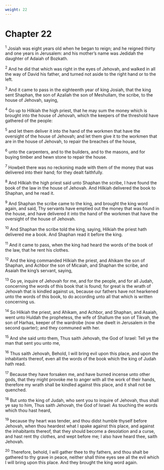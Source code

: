 ```yaml
---
weight: 22
---
```


# Chapter 22

<sup>1</sup> Josiah was eight years old when he began to reign; and he reigned thirty and one years in Jerusalem: and his mother’s name was Jedidah the daughter of Adaiah of Bozkath. 

<sup>2</sup> And he did that which was right in the eyes of Jehovah, and walked in all the way of David his father, and turned not aside to the right hand or to the left. 

<sup>3</sup> And it came to pass in the eighteenth year of king Josiah, that the king sent Shaphan, the son of Azaliah the son of Meshullam, the scribe, to the house of Jehovah, saying, 

<sup>4</sup> Go up to Hilkiah the high priest, that he may sum the money which is brought into the house of Jehovah, which the keepers of the threshold have gathered of the people: 

<sup>5</sup> and let them deliver it into the hand of the workmen that have the oversight of the house of Jehovah; and let them give it to the workmen that are in the house of Jehovah, to repair the breaches of the house, 

<sup>6</sup> unto the carpenters, and to the builders, and to the masons, and for buying timber and hewn stone to repair the house. 

<sup>7</sup> Howbeit there was no reckoning made with them of the money that was delivered into their hand; for they dealt faithfully. 

<sup>8</sup> And Hilkiah the high priest said unto Shaphan the scribe, I have found the book of the law in the house of Jehovah. And Hilkiah delivered the book to Shaphan, and he read it. 

<sup>9</sup> And Shaphan the scribe came to the king, and brought the king word again, and said, Thy servants have emptied out the money that was found in the house, and have delivered it into the hand of the workmen that have the oversight of the house of Jehovah. 

<sup>10</sup> And Shaphan the scribe told the king, saying, Hilkiah the priest hath delivered me a book. And Shaphan read it before the king. 

<sup>11</sup> And it came to pass, when the king had heard the words of the book of the law, that he rent his clothes. 

<sup>12</sup> And the king commanded Hilkiah the priest, and Ahikam the son of Shaphan, and Achbor the son of Micaiah, and Shaphan the scribe, and Asaiah the king’s servant, saying, 

<sup>13</sup> Go ye, inquire of Jehovah for me, and for the people, and for all Judah, concerning the words of this book that is found; for great is the wrath of Jehovah that is kindled against us, because our fathers have not hearkened unto the words of this book, to do according unto all that which is written concerning us. 

<sup>14</sup> So Hilkiah the priest, and Ahikam, and Achbor, and Shaphan, and Asaiah, went unto Huldah the prophetess, the wife of Shallum the son of Tikvah, the son of Harhas, keeper of the wardrobe (now she dwelt in Jerusalem in the second quarter); and they communed with her. 

<sup>15</sup> And she said unto them, Thus saith Jehovah, the God of Israel: Tell ye the man that sent you unto me, 

<sup>16</sup> Thus saith Jehovah, Behold, I will bring evil upon this place, and upon the inhabitants thereof, even all the words of the book which the king of Judah hath read. 

<sup>17</sup> Because they have forsaken me, and have burned incense unto other gods, that they might provoke me to anger with all the work of their hands, therefore my wrath shall be kindled against this place, and it shall not be quenched. 

<sup>18</sup> But unto the king of Judah, who sent you to inquire of Jehovah, thus shall ye say to him, Thus saith Jehovah, the God of Israel: As touching the words which thou hast heard, 

<sup>19</sup> because thy heart was tender, and thou didst humble thyself before Jehovah, when thou heardest what I spake against this place, and against the inhabitants thereof, that they should become a desolation and a curse, and hast rent thy clothes, and wept before me; I also have heard thee, saith Jehovah. 

<sup>20</sup> Therefore, behold, I will gather thee to thy fathers, and thou shalt be gathered to thy grave in peace, neither shall thine eyes see all the evil which I will bring upon this place. And they brought the king word again. 


